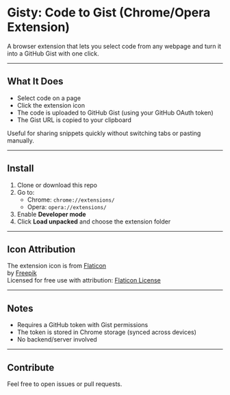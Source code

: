 # Gisty: Code to Gist (Chrome/Opera Extension)

A browser extension that lets you select code from any webpage and turn it into a GitHub Gist with one click.

---

## What It Does

- Select code on a page
- Click the extension icon
- The code is uploaded to GitHub Gist (using your GitHub OAuth token)
- The Gist URL is copied to your clipboard

Useful for sharing snippets quickly without switching tabs or pasting manually.

---

## Install

1. Clone or download this repo
2. Go to:
   - Chrome: `chrome://extensions/`
   - Opera: `opera://extensions/`
3. Enable **Developer mode**
4. Click **Load unpacked** and choose the extension folder

---

## Icon Attribution

The extension icon is from [Flaticon](https://www.flaticon.com/free-icon/code_1157109)  
by [Freepik](https://www.flaticon.com/authors/freepik)  
Licensed for free use with attribution: [Flaticon License](https://www.flaticon.com/license)

---

## Notes

- Requires a GitHub token with Gist permissions
- The token is stored in Chrome storage (synced across devices)
- No backend/server involved

---

## Contribute

Feel free to open issues or pull requests.
